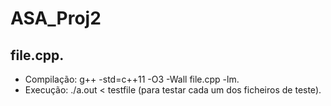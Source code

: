 # ASA_Proj2

## file.cpp.
- Compilação: g++ -std=c++11 -O3 -Wall file.cpp -lm.
- Execução: ./a.out < testfile (para testar cada um dos ficheiros de teste).
